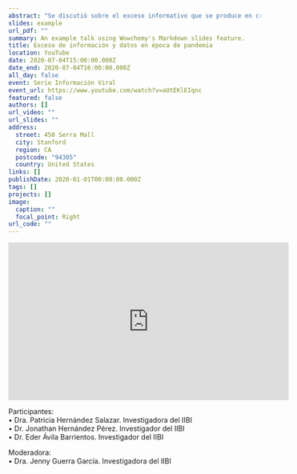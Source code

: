 ```yaml
---
abstract: "Se discutió sobre el exceso informativo que se produce en crisis sanitarias. "
slides: example
url_pdf: ""
summary: An example talk using Wowchemy's Markdown slides feature.
title: Exceso de información y datos en época de pandemia
location: YouTube
date: 2020-07-04T15:00:00.000Z
date_end: 2020-07-04T16:00:00.000Z
all_day: false
event: Serie Información Viral
event_url: https://www.youtube.com/watch?v=aUtEKlEIqnc
featured: false
authors: []
url_video: ""
url_slides: ""
address:
  street: 450 Serra Mall
  city: Stanford
  region: CA
  postcode: "94305"
  country: United States
links: []
publishDate: 2020-01-01T00:00:00.000Z
tags: []
projects: []
image:
  caption: ""
  focal_point: Right
url_code: ""
---
```

<iframe width="560" height="315" src="https://www.youtube.com/embed/aUtEKlEIqnc" frameborder="0" allow="accelerometer; autoplay; clipboard-write; encrypted-media; gyroscope; picture-in-picture" allowfullscreen></iframe>



Participantes: \
• Dra. Patricia Hernández Salazar. Investigadora del IIBI\
• Dr. Jonathan Hernández Pérez. Investigador del IIBI \
• Dr. Eder Ávila Barrientos. Investigador del IIBI 

Moderadora: \
• Dra. Jenny Guerra García. Investigadora del IIBI